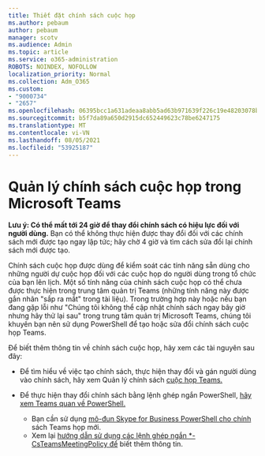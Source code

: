 ```yaml
---
title: Thiết đặt chính sách cuộc họp
ms.author: pebaum
author: pebaum
manager: scotv
ms.audience: Admin
ms.topic: article
ms.service: o365-administration
ROBOTS: NOINDEX, NOFOLLOW
localization_priority: Normal
ms.collection: Adm_O365
ms.custom:
- "9000734"
- "2657"
ms.openlocfilehash: 06395bcc1a631adeaa8abb5ad63b971639f226c19e48203078ba1097d43a50f8
ms.sourcegitcommit: b5f7da89a650d2915dc652449623c78be6247175
ms.translationtype: MT
ms.contentlocale: vi-VN
ms.lasthandoff: 08/05/2021
ms.locfileid: "53925187"
---
```

# <a name="manage-meeting-policies-in-microsoft-teams"></a>Quản lý chính sách cuộc họp trong Microsoft Teams

**Lưu ý: Có thể mất tới 24 giờ để thay đổi chính sách có hiệu lực đối với người dùng.** Bạn có thể không thực hiện được thay đổi đối với các chính sách mới được tạo ngay lập tức; hãy chờ 4 giờ và tìm cách sửa đổi lại chính sách mới được tạo.

Chính sách cuộc họp được dùng để kiểm soát các tính năng sẵn dùng cho những người dự cuộc họp đối với các cuộc họp do người dùng trong tổ chức của bạn lên lịch. Một số tính năng của chính sách cuộc họp có thể chưa được thực hiện trong trung tâm quản trị Teams (những tính năng này được gắn nhãn "sắp ra mắt" trong tài liệu). Trong trường hợp này hoặc nếu bạn đang gặp lỗi như "Chúng tôi không thể cập nhật chính sách ngay bây giờ nhưng hãy thử lại sau" trong trung tâm quản trị Microsoft Teams, chúng tôi khuyên bạn nên sử dụng PowerShell để tạo hoặc sửa đổi chính sách cuộc họp Teams. 

Để biết thêm thông tin về chính sách cuộc họp, hãy xem các tài nguyên sau đây:

- Để tìm hiểu về việc tạo chính sách, thực hiện thay đổi và gán người dùng vào chính sách, hãy xem Quản lý chính sách [cuộc họp Teams.](https://docs.microsoft.com/microsoftteams/meeting-policies-in-teams)

- Để thực hiện thay đổi chính sách bằng lệnh ghép ngắn PowerShell, [hãy xem Teams quan về PowerShell.](https://docs.microsoft.com/microsoftteams/teams-powershell-overview) 
    - Bạn cần sử dụng [mô-đun Skype for Business PowerShell cho chính](https://docs.microsoft.com/skypeforbusiness/set-up-your-computer-for-windows-powershell/download-and-install-the-skype-for-business-online-connector) sách Teams họp mới. 
    - Xem lại [hướng dẫn sử dụng các lệnh ghép ngắn *-CsTeamsMeetingPolicy để](https://docs.microsoft.com/search/?search=CsTeamsMeetingPolicy&view=skype-ps) biết thêm thông tin.

